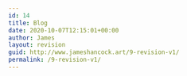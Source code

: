 ```yaml
---
id: 14
title: Blog
date: 2020-10-07T12:15:01+00:00
author: James
layout: revision
guid: http://www.jameshancock.art/9-revision-v1/
permalink: /9-revision-v1/
---
```

